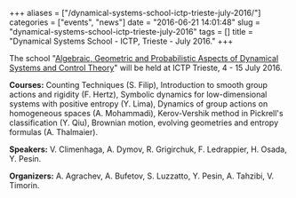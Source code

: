 +++
aliases = ["/dynamical-systems-school-ictp-trieste-july-2016/"]
categories = ["events", "news"]
date = "2016-06-21 14:01:48"
slug = "dynamical-systems-school-ictp-trieste-july-2016"
tags = []
title = "Dynamical Systems School - ICTP, Trieste - July 2016."
+++

The school "[Algebraic, Geometric and Probabilistic Aspects of Dynamical
Systems and Control Theory](https://indico.ictp.it/event/7647/)" will be
held at ICTP Trieste, 4 - 15 July 2016.

**Courses:** Counting Techniques (S. Filip), Introduction to smooth
group actions and rigidity (F. Hertz), Symbolic dynamics for
low-dimensional systems with positive entropy (Y. Lima), Dynamics of
group actions on homogeneous spaces (A. Mohammadi), Kerov-Vershik method
in Pickrell's classification (Y. Qiu), Brownian motion, evolving
geometries and entropy formulas (A. Thalmaier).

**Speakers:** V. Climenhaga, A. Dymov, R. Grigirchuk, F. Ledrappier, H.
Osada, Y. Pesin.

**Organizers:** A. Agrachev, A. Bufetov, S. Luzzatto, Y. Pesin, A.
Tahzibi, V. Timorin.
